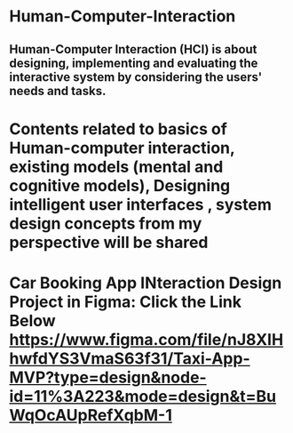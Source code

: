 # Human-Computer-Interaction
## Human-Computer Interaction (HCI) is about designing, implementing and evaluating the interactive system by considering the users' needs and tasks.
Contents related to basics of Human-computer interaction, existing models (mental and cognitive models), Designing intelligent user interfaces , system design concepts from my perspective will be shared
======================================================================================================================================
Car Booking App INteraction Design Project in Figma: Click the Link Below
https://www.figma.com/file/nJ8XIHhwfdYS3VmaS63f31/Taxi-App-MVP?type=design&node-id=11%3A223&mode=design&t=BuWqOcAUpRefXqbM-1
======================================================================================================================================
